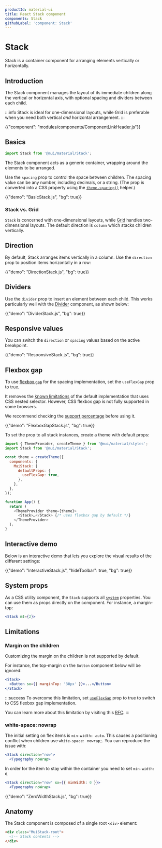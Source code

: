 ```yaml
---
productId: material-ui
title: React Stack component
components: Stack
githubLabel: 'component: Stack'
---
```


# Stack

<p class="description">Stack is a container component for arranging elements vertically or horizontally.</p>

## Introduction

The Stack component manages the layout of its immediate children along the vertical or horizontal axis, with optional spacing and dividers between each child.

:::info
Stack is ideal for one-dimensional layouts, while Grid is preferable when you need both vertical _and_ horizontal arrangement.
:::

{{"component": "modules/components/ComponentLinkHeader.js"}}

## Basics

```jsx
import Stack from '@mui/material/Stack';
```

The Stack component acts as a generic container, wrapping around the elements to be arranged.

Use the `spacing` prop to control the space between children.
The spacing value can be any number, including decimals, or a string.
(The prop is converted into a CSS property using the [`theme.spacing()`](/material-ui/customization/spacing/) helper.)

{{"demo": "BasicStack.js", "bg": true}}

### Stack vs. Grid

`Stack` is concerned with one-dimensional layouts, while [Grid](/material-ui/react-grid/) handles two-dimensional layouts. The default direction is `column` which stacks children vertically.

## Direction

By default, Stack arranges items vertically in a column.
Use the `direction` prop to position items horizontally in a row:

{{"demo": "DirectionStack.js", "bg": true}}

## Dividers

Use the `divider` prop to insert an element between each child.
This works particularly well with the [Divider](/material-ui/react-divider/) component, as shown below:

{{"demo": "DividerStack.js", "bg": true}}

## Responsive values

You can switch the `direction` or `spacing` values based on the active breakpoint.

{{"demo": "ResponsiveStack.js", "bg": true}}

## Flexbox gap

To use [flexbox `gap`](https://developer.mozilla.org/en-US/docs/Web/CSS/gap) for the spacing implementation, set the `useFlexGap` prop to true.

It removes the [known limitations](#limitations) of the default implementation that uses CSS nested selector. However, CSS flexbox gap is not fully supported in some browsers.

We recommend checking the [support percentage](https://caniuse.com/?search=flex%20gap) before using it.

{{"demo": "FlexboxGapStack.js", "bg": true}}

To set the prop to all stack instances, create a theme with default props:

```js
import { ThemeProvider, createTheme } from '@mui/material/styles';
import Stack from '@mui/material/Stack';

const theme = createTheme({
  components: {
    MuiStack: {
      defaultProps: {
        useFlexGap: true,
      },
    },
  },
});

function App() {
  return (
    <ThemeProvider theme={theme}>
      <Stack>…</Stack> {/* uses flexbox gap by default */}
    </ThemeProvider>
  );
}
```

## Interactive demo

Below is an interactive demo that lets you explore the visual results of the different settings:

{{"demo": "InteractiveStack.js", "hideToolbar": true, "bg": true}}

## System props

As a CSS utility component, the `Stack` supports all [`system`](/system/properties/) properties. You can use them as props directly on the component.
For instance, a margin-top:

```jsx
<Stack mt={2}>
```

## Limitations

### Margin on the children

Customizing the margin on the children is not supported by default.

For instance, the top-margin on the `Button` component below will be ignored.

```jsx
<Stack>
  <Button sx={{ marginTop: '30px' }}>...</Button>
</Stack>
```

:::success
To overcome this limitation, set [`useFlexGap`](#flexbox-gap) prop to true to switch to CSS flexbox gap implementation.

You can learn more about this limitation by visiting this [RFC](https://github.com/mui/material-ui/issues/33754).
:::

### white-space: nowrap

The initial setting on flex items is `min-width: auto`.
This causes a positioning conflict when children use `white-space: nowrap;`.
You can reproduce the issue with:

```jsx
<Stack direction="row">
  <Typography noWrap>
```

In order for the item to stay within the container you need to set `min-width: 0`.

```jsx
<Stack direction="row" sx={{ minWidth: 0 }}>
  <Typography noWrap>
```

{{"demo": "ZeroWidthStack.js", "bg": true}}

## Anatomy

The Stack component is composed of a single root `<div>` element:

```html
<div class="MuiStack-root">
  <!-- Stack contents -->
</div>
```
